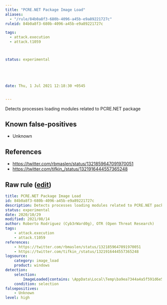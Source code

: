```yaml
---
title: "PCRE.NET Package Image Load"
aliases:
  - "/rule/84b0a8f3-680b-4096-a45b-e9a89221727c"
ruleid: 84b0a8f3-680b-4096-a45b-e9a89221727c

tags:
  - attack.execution
  - attack.t1059



status: experimental





date: Thu, 1 Jul 2021 12:18:30 +0545


---
```


Detects processes loading modules related to PCRE.NET package

<!--more-->


## Known false-positives

* Unknown



## References

* https://twitter.com/rbmaslen/status/1321859647091970051
* https://twitter.com/tifkin_/status/1321916444557365248


## Raw rule ([edit](https://github.com/SigmaHQ/sigma/edit/master/rules/windows/image_load/image_load_pcre_net_load.yml))
```yaml
title: PCRE.NET Package Image Load
id: 84b0a8f3-680b-4096-a45b-e9a89221727c
description: Detects processes loading modules related to PCRE.NET package
status: experimental
date: 2020/10/29
modified: 2021/08/14
author: Roberto Rodriguez (Cyb3rWard0g), OTR (Open Threat Research)
tags:
    - attack.execution
    - attack.t1059
references:
    - https://twitter.com/rbmaslen/status/1321859647091970051
    - https://twitter.com/tifkin_/status/1321916444557365248
logsource:
    category: image_load
    product: windows
detection:
    selection: 
        ImageLoaded|contains: \AppData\Local\Temp\ba9ea7344a4a5f591d6e5dc32a13494b\
    condition: selection
falsepositives:
    - Unknown
level: high

```
